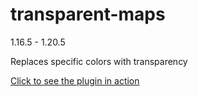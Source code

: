 # transparent-maps

1.16.5 - 1.20.5

Replaces specific colors with transparency

[Click to see the plugin in action](https://cerus.dev/img/transparent_maps_opt.gif)
